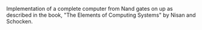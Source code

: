     
Implementation of a complete computer from Nand gates on up as described in the book,
"The Elements of Computing Systems" by Nisan and Schocken.
